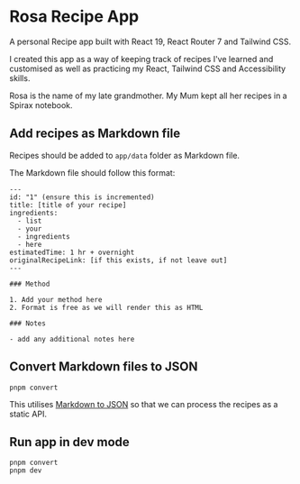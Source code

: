 # Rosa Recipe App

A personal Recipe app built with React 19, React Router 7 and Tailwind CSS.

I created this app as a way of keeping track of recipes I've learned and customised as well as practicing my React, Tailwind CSS and Accessibility skills.

Rosa is the name of my late grandmother. My Mum kept all her recipes in a Spirax notebook. 

## Add recipes as Markdown file

Recipes should be added to `app/data` folder as Markdown file.

The Markdown file should follow this format:

```
---
id: "1" (ensure this is incremented)
title: [title of your recipe]
ingredients:
  - list
  - your
  - ingredients
  - here
estimatedTime: 1 hr + overnight
originalRecipeLink: [if this exists, if not leave out]
---

### Method

1. Add your method here
2. Format is free as we will render this as HTML

### Notes

- add any additional notes here

```

## Convert Markdown files to JSON

```
pnpm convert
```

This utilises [Markdown to JSON](https://github.com/klaytonfaria/markdown-json) so that we can process the recipes as a static API.

## Run app in dev mode

```
pnpm convert
pnpm dev
```